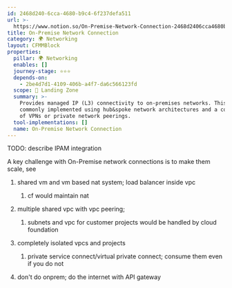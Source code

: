 ```yaml
---
id: 2468d240-6cca-4680-b9c4-6f237defa511
url: >-
  https://www.notion.so/On-Premise-Network-Connection-2468d2406cca4680b9c46f237defa511
title: On-Premise Network Connection
category: 🌍 Networking
layout: CFMMBlock
properties:
  pillar: 🌍 Networking
  enables: []
  journey-stage: ⭐️⭐️⭐️
  depends-on:
    - 2be4d7d1-4109-406b-a4f7-da6c566123fd
  scope: 🛬 Landing Zone
  summary: >-
    Provides managed IP (L3) connectivity to on-premises networks. This is
    commonly implemented using hub&spoke network architectures and a combination
    of VPNs or private network peerings.
  tool-implementations: []
  name: On-Premise Network Connection
---
```


TODO: describe IPAM integration



A key challenge with On-Premise network connections is to make them scale, see <!-- could not resolve mentioned page a829cf56-b38b-48e8-a34e-e3a4cf2c14ac --> 



1. shared vm and vm based nat system; load balancer inside vpc

    1. cf would maintain nat

1. multiple shared vpc with vpc peering;

    1. subnets and vpc for customer projects would be handled by cloud foundation

1. completely isolated vpcs and projects

    1. private service connect/virtual private connect; consume them even if you do not

1. don't do onprem; do the internet with API gateway